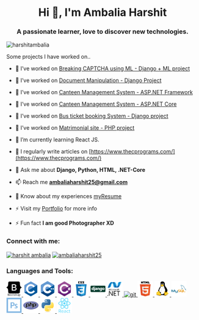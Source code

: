 <!--### Hi there 👋

**HarshitAmbalia/HarshitAmbalia** is a ✨ _special_ ✨ repository because its `README.md` (this file) appears on your GitHub profile.

Here are some ideas to get you started:

- 🔭 I’m currently working on ...
- 🌱 I’m currently learning ...
- 👯 I’m looking to collaborate on ...
- 🤔 I’m looking for help with ...
- 💬 Ask me about ...
- 📫 How to reach me: ...
- 😄 Pronouns: ...
- ⚡ Fun fact: ...
<img align="right" alt="Coder" width="400" src="https://media.giphy.com/media/RbDKaczqWovIugyJmW/giphy.gif" />
-->

<h1 align="center">Hi 👋, I'm Ambalia Harshit</h1>
<h3 align="center">A passionate learner, love to discover new technologies.</h3>

<p align="left"> <img src="https://komarev.com/ghpvc/?username=harshitambalia&label=Profile%20views&color=0e75b6&style=flat" alt="harshitambalia" /> </p>

Some projects I have worked on..

- 🔭 I’ve worked on [Breaking CAPTCHA using ML - Django + ML project](https://github.com/HRAmbalia/CAPTCHA-detection-BISAG)

- 🔭 I’ve worked on [Document Manipulation - Django Project](https://github.com/HRAmbalia/DocEasy)

- 🔭 I’ve worked on [Canteen Management System - ASP.NET Framework](https://github.com/HRAmbalia/CMS_AspNetFramework)

- 🔭 I’ve worked on [Canteen Management System - ASP.NET Core](https://github.com/HRAmbalia/ASPnet-Core-Canteen-Management-System)

- 🔭 I’ve worked on [Bus ticket booking System - Django project](https://github.com/HRAmbalia/Bus-ticket-booking)

- 🔭 I’ve worked on [Matrimonial site - PHP project](https://github.com/HRAmbalia/PHP-Matrimonial-site)

- 🌱 I’m currently learning React JS.

- 📝 I regularly write articles on [https://www.thecprograms.com/](https://www.thecprograms.com/)

- 💬 Ask me about **Django, Python, HTML, .NET-Core**

- 📫 Reach me **ambaliaharshit25@gmail.com**

- 📄 Know about my experiences [myResume](https://drive.google.com/file/d/1un1OmkjmfDRd_RNaJLr16uGZozfE7j57/view?usp=sharing)

- ⚡ Visit my [Portfolio](https://hrambalia.github.io/) for more info

- ⚡ Fun fact **I am good Photographer XD**

<h3 align="left">Connect with me:</h3>
<p align="left">
<a href="https://linkedin.com/in/harshit ambalia" target="blank"><img align="center" src="https://raw.githubusercontent.com/rahuldkjain/github-profile-readme-generator/master/src/images/icons/Social/linked-in-alt.svg" alt="harshit ambalia" height="30" width="40" /></a>
<a href="https://www.hackerrank.com/ambaliaharshit25" target="blank"><img align="center" src="https://raw.githubusercontent.com/rahuldkjain/github-profile-readme-generator/master/src/images/icons/Social/hackerrank.svg" alt="ambaliaharshit25" height="30" width="40" /></a>
</p>

<h3 align="left">Languages and Tools:</h3>
<p align="left"> <a href="https://getbootstrap.com" target="_blank" rel="noreferrer"> <img src="https://raw.githubusercontent.com/devicons/devicon/master/icons/bootstrap/bootstrap-plain-wordmark.svg" alt="bootstrap" width="40" height="40"/> </a> <a href="https://www.cprogramming.com/" target="_blank" rel="noreferrer"> <img src="https://raw.githubusercontent.com/devicons/devicon/master/icons/c/c-original.svg" alt="c" width="40" height="40"/> </a> <a href="https://www.w3schools.com/cpp/" target="_blank" rel="noreferrer"> <img src="https://raw.githubusercontent.com/devicons/devicon/master/icons/cplusplus/cplusplus-original.svg" alt="cplusplus" width="40" height="40"/> </a> <a href="https://www.w3schools.com/cs/" target="_blank" rel="noreferrer"> <img src="https://raw.githubusercontent.com/devicons/devicon/master/icons/csharp/csharp-original.svg" alt="csharp" width="40" height="40"/> </a> <a href="https://www.w3schools.com/css/" target="_blank" rel="noreferrer"> <img src="https://raw.githubusercontent.com/devicons/devicon/master/icons/css3/css3-original-wordmark.svg" alt="css3" width="40" height="40"/> </a> <a href="https://www.djangoproject.com/" target="_blank" rel="noreferrer"> <img src="https://raw.githubusercontent.com/devicons/devicon/master/icons/django/django-original.svg" alt="django" width="40" height="40"/> </a> <a href="https://dotnet.microsoft.com/" target="_blank" rel="noreferrer"> <img src="https://raw.githubusercontent.com/devicons/devicon/master/icons/dot-net/dot-net-original-wordmark.svg" alt="dotnet" width="40" height="40"/> </a> <a href="https://git-scm.com/" target="_blank" rel="noreferrer"> <img src="https://www.vectorlogo.zone/logos/git-scm/git-scm-icon.svg" alt="git" width="40" height="40"/> </a> <a href="https://www.w3.org/html/" target="_blank" rel="noreferrer"> <img src="https://raw.githubusercontent.com/devicons/devicon/master/icons/html5/html5-original-wordmark.svg" alt="html5" width="40" height="40"/> </a> <a href="https://www.linux.org/" target="_blank" rel="noreferrer"> <img src="https://raw.githubusercontent.com/devicons/devicon/master/icons/linux/linux-original.svg" alt="linux" width="40" height="40"/> </a> <a href="https://www.mysql.com/" target="_blank" rel="noreferrer"> <img src="https://raw.githubusercontent.com/devicons/devicon/master/icons/mysql/mysql-original-wordmark.svg" alt="mysql" width="40" height="40"/> </a> <a href="https://www.photoshop.com/en" target="_blank" rel="noreferrer"> <img src="https://raw.githubusercontent.com/devicons/devicon/master/icons/photoshop/photoshop-line.svg" alt="photoshop" width="40" height="40"/> </a> <a href="https://www.php.net" target="_blank" rel="noreferrer"> <img src="https://raw.githubusercontent.com/devicons/devicon/master/icons/php/php-original.svg" alt="php" width="40" height="40"/> </a> <a href="https://www.python.org" target="_blank" rel="noreferrer"> <img src="https://raw.githubusercontent.com/devicons/devicon/master/icons/python/python-original.svg" alt="python" width="40" height="40"/> </a> <a href="https://reactjs.org/" target="_blank" rel="noreferrer"> <img src="https://raw.githubusercontent.com/devicons/devicon/master/icons/react/react-original-wordmark.svg" alt="react" width="40" height="40"/> </a> </p>

